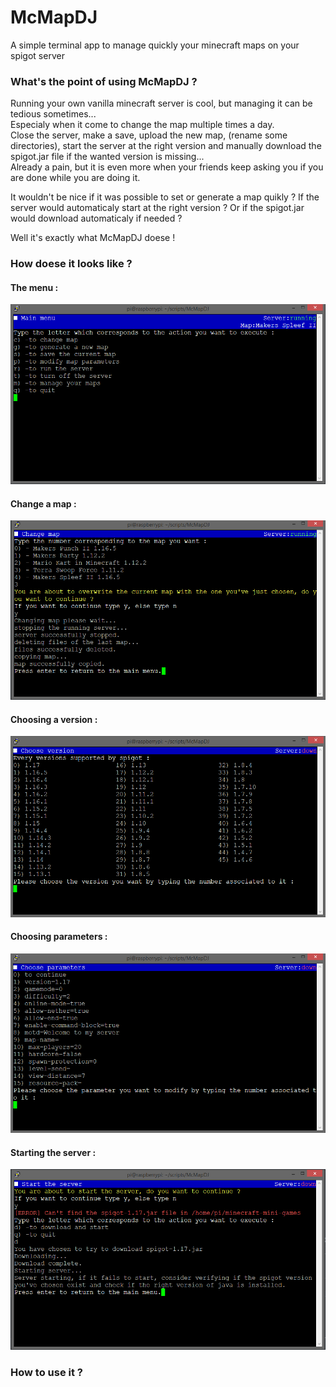 # McMapDJ
A simple terminal app to manage quickly your minecraft maps on your spigot server

### What's the point of using McMapDJ ?

Running your own vanilla minecraft server is cool, but managing it can be tedious sometimes...  
Especialy when it come to change the map multiple times a day.  
Close the server, make a save, upload the new map, (rename some directories), start the server at the right version and manually download the spigot.jar file if the wanted version is missing...  
Already a pain, but it is even more when your friends keep asking you if you are done while you are doing it.  

It wouldn't be nice if it was possible to set or generate a map quikly ? If the server would automaticaly start at the right version ? Or if the spigot.jar would download automaticaly if needed ?

Well it's exactly what McMapDJ doese !

### How doese it looks like ?

#### The menu :
[<img src="./Lib/images/menu.png" width="600"/>](./Lib/images/menu.png)
#### Change a map :
[<img src="./Lib/images/change_map.png" width="600"/>](./Lib/images/change_map.png)
#### Choosing a version :
[<img src="./Lib/images/choosing_version.png" width="600"/>](./Lib/images/choosing_version.png)
#### Choosing parameters :
[<img src="./Lib/images/choosing_parameters.png" width="600"/>](./Lib/images/choosing_parameters.png)
#### Starting the server :
[<img src="./Lib/images/start_server.png" width="600"/>](./Lib/images/start_server.png)

### How to use it ?
